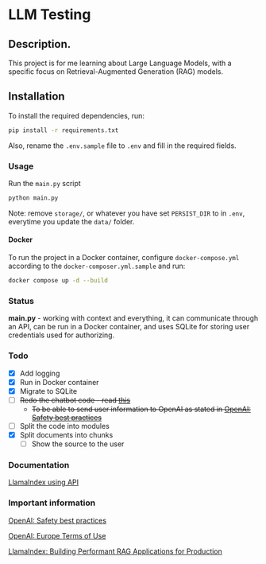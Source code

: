 # LLM Testing

## Description.

This project is for me learning about Large Language Models, with a specific focus on Retrieval-Augmented Generation (RAG) models.

## Installation

To install the required dependencies, run:

```bash
pip install -r requirements.txt
```

Also, rename the `.env.sample` file to `.env` and fill in the required fields.

### Usage

Run the `main.py` script

```python
python main.py
```

Note: remove `storage/`, or whatever you have set `PERSIST_DIR` to in `.env`, everytime you update the `data/` folder.

#### Docker

To run the project in a Docker container, configure `docker-compose.yml` according to the `docker-composer.yml.sample` and run:

```bash
docker compose up -d --build
```

### Status

**main.py** - working with context and everything, it can communicate through an API, can be run in a Docker container, and uses SQLite for storing user credentials used for authorizing.

### Todo

- [x] Add logging
- [x] Run in Docker container
- [x] Migrate to SQLite
- [ ] ~~Redo the chatbot code - read [this](https://docs.llamaindex.ai/en/stable/examples/llm/openai/)~~
  - ~~To be able to send user information to OpenAI as stated in [OpenAI: Safety best practices](https://platform.openai.com/docs/guides/safety-best-practices)~~
- [ ] Split the code into modules
- [x] Split documents into chunks
  - [ ] Show the source to the user

### Documentation

[LlamaIndex using API](https://docs.llamaindex.ai/en/stable/getting_started/starter_example/)

### Important information

[OpenAI: Safety best practices](https://platform.openai.com/docs/guides/safety-best-practices)

[OpenAI: Europe Terms of Use](https://openai.com/policies/terms-of-use/)

[LlamaIndex: Building Performant RAG Applications for Production](https://docs.llamaindex.ai/en/stable/optimizing/production_rag/)

```

```
